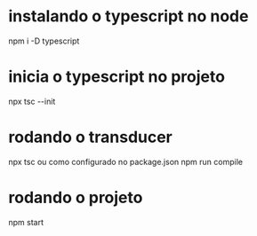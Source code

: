 # instalando o typescript no node

npm i -D typescript

# inicia o typescript no projeto

npx tsc --init

# rodando o transducer 

npx tsc
ou como configurado no package.json
npm run compile

# rodando o projeto

npm start